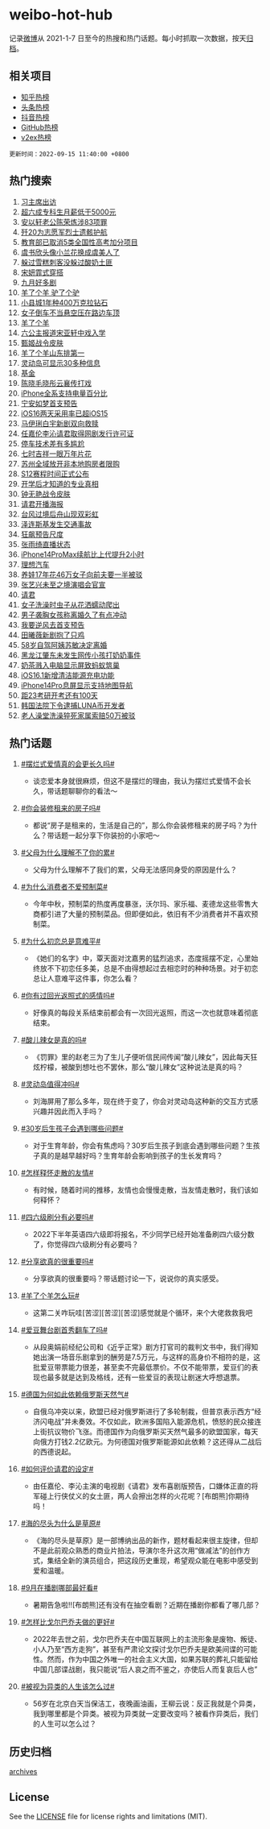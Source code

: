 # weibo-hot-hub

记录[微博](https://www.weibo.com)从 2021-1-7 日至今的热搜和热门话题。每小时抓取一次数据，按天[归档](archives)。

## 相关项目

- [知乎热榜](https://github.com/lonnyzhang423/zhihu-hot-hub)
- [头条热榜](https://github.com/lonnyzhang423/toutiao-hot-hub)
- [抖音热榜](https://github.com/lonnyzhang423/douyin-hot-hub)
- [GitHub热榜](https://github.com/lonnyzhang423/github-hot-hub)
- [v2ex热榜](https://github.com/lonnyzhang423/v2ex-hot-hub)


`更新时间：2022-09-15 11:40:00 +0800`

## 热门搜索

1. [习主席出访](https://m.weibo.cn/search?containerid=100103type%3D1%26t%3D10%26q%3D%23%E4%B9%A0%E4%B8%BB%E5%B8%AD%E5%87%BA%E8%AE%BF%23&stream_entry_id=51&isnewpage=1&extparam=seat%3D1%26cate%3D10103%26pos%3D0%26filter_type%3Drealtimehot%26dgr%3D0%26c_type%3D51%26display_time%3D1663213197%26pre_seqid%3D1663213197711026574675&luicode=10000011&lfid=106003type%253D25%2526t%253D3%2526disable_hot%253D1%2526filter_type%253Drealtimehot)
1. [超六成专科生月薪低于5000元](https://m.weibo.cn/search?containerid=100103type%3D1%26t%3D10%26q%3D%23%E8%B6%85%E5%85%AD%E6%88%90%E4%B8%93%E7%A7%91%E7%94%9F%E6%9C%88%E8%96%AA%E4%BD%8E%E4%BA%8E5000%E5%85%83%23&stream_entry_id=31&isnewpage=1&extparam=seat%3D1%26flag%3D1%26band_rank%3D1%26pos%3D0%26c_type%3D31%26cate%3D0%26dgr%3D0%26realpos%3D1%26filter_type%3Drealtimehot%26q%3D%2523%25E8%25B6%2585%25E5%2585%25AD%25E6%2588%2590%25E4%25B8%2593%25E7%25A7%2591%25E7%2594%259F%25E6%259C%2588%25E8%2596%25AA%25E4%25BD%258E%25E4%25BA%258E5000%25E5%2585%2583%2523%26lcate%3D5001%26display_time%3D1663213197%26pre_seqid%3D1663213197711026574675&luicode=10000011&lfid=106003type%253D25%2526t%253D3%2526disable_hot%253D1%2526filter_type%253Drealtimehot)
1. [安以轩老公陈荣炼涉83项罪](https://m.weibo.cn/search?containerid=100103type%3D1%26t%3D10%26q%3D%23%E5%AE%89%E4%BB%A5%E8%BD%A9%E8%80%81%E5%85%AC%E9%99%88%E8%8D%A3%E7%82%BC%E6%B6%8983%E9%A1%B9%E7%BD%AA%23&stream_entry_id=31&isnewpage=1&extparam=seat%3D1%26flag%3D2%26band_rank%3D2%26pos%3D1%26c_type%3D31%26cate%3D0%26dgr%3D0%26realpos%3D2%26filter_type%3Drealtimehot%26q%3D%2523%25E5%25AE%2589%25E4%25BB%25A5%25E8%25BD%25A9%25E8%2580%2581%25E5%2585%25AC%25E9%2599%2588%25E8%258D%25A3%25E7%2582%25BC%25E6%25B6%258983%25E9%25A1%25B9%25E7%25BD%25AA%2523%26lcate%3D5001%26display_time%3D1663213197%26pre_seqid%3D1663213197711026574675&luicode=10000011&lfid=106003type%253D25%2526t%253D3%2526disable_hot%253D1%2526filter_type%253Drealtimehot)
1. [歼20为志愿军烈士遗骸护航](https://m.weibo.cn/search?containerid=100103type%3D1%26t%3D10%26q%3D%23%E6%AD%BC20%E4%B8%BA%E5%BF%97%E6%84%BF%E5%86%9B%E7%83%88%E5%A3%AB%E9%81%97%E9%AA%B8%E6%8A%A4%E8%88%AA%23&stream_entry_id=31&isnewpage=1&extparam=seat%3D1%26flag%3D0%26band_rank%3D3%26pos%3D2%26c_type%3D31%26cate%3D0%26dgr%3D0%26realpos%3D3%26filter_type%3Drealtimehot%26q%3D%2523%25E6%25AD%25BC20%25E4%25B8%25BA%25E5%25BF%2597%25E6%2584%25BF%25E5%2586%259B%25E7%2583%2588%25E5%25A3%25AB%25E9%2581%2597%25E9%25AA%25B8%25E6%258A%25A4%25E8%2588%25AA%2523%26lcate%3D5001%26display_time%3D1663213197%26pre_seqid%3D1663213197711026574675&luicode=10000011&lfid=106003type%253D25%2526t%253D3%2526disable_hot%253D1%2526filter_type%253Drealtimehot)
1. [教育部已取消5类全国性高考加分项目](https://m.weibo.cn/search?containerid=100103type%3D1%26t%3D10%26q%3D%23%E6%95%99%E8%82%B2%E9%83%A8%E5%B7%B2%E5%8F%96%E6%B6%885%E7%B1%BB%E5%85%A8%E5%9B%BD%E6%80%A7%E9%AB%98%E8%80%83%E5%8A%A0%E5%88%86%E9%A1%B9%E7%9B%AE%23&stream_entry_id=31&isnewpage=1&extparam=seat%3D1%26flag%3D1%26band_rank%3D4%26pos%3D3%26c_type%3D31%26cate%3D0%26dgr%3D0%26realpos%3D4%26filter_type%3Drealtimehot%26q%3D%2523%25E6%2595%2599%25E8%2582%25B2%25E9%2583%25A8%25E5%25B7%25B2%25E5%258F%2596%25E6%25B6%25885%25E7%25B1%25BB%25E5%2585%25A8%25E5%259B%25BD%25E6%2580%25A7%25E9%25AB%2598%25E8%2580%2583%25E5%258A%25A0%25E5%2588%2586%25E9%25A1%25B9%25E7%259B%25AE%2523%26lcate%3D5001%26display_time%3D1663213197%26pre_seqid%3D1663213197711026574675&luicode=10000011&lfid=106003type%253D25%2526t%253D3%2526disable_hot%253D1%2526filter_type%253Drealtimehot)
1. [虞书欣头像小兰花换成虞美人了](https://m.weibo.cn/search?containerid=100103type%3D1%26t%3D10%26q%3D%23%E8%99%9E%E4%B9%A6%E6%AC%A3%E5%A4%B4%E5%83%8F%E5%B0%8F%E5%85%B0%E8%8A%B1%E6%8D%A2%E6%88%90%E8%99%9E%E7%BE%8E%E4%BA%BA%E4%BA%86%23&stream_entry_id=31&isnewpage=1&extparam=seat%3D1%26flag%3D1%26band_rank%3D5%26pos%3D4%26c_type%3D31%26cate%3D0%26dgr%3D0%26realpos%3D5%26filter_type%3Drealtimehot%26q%3D%2523%25E8%2599%259E%25E4%25B9%25A6%25E6%25AC%25A3%25E5%25A4%25B4%25E5%2583%258F%25E5%25B0%258F%25E5%2585%25B0%25E8%258A%25B1%25E6%258D%25A2%25E6%2588%2590%25E8%2599%259E%25E7%25BE%258E%25E4%25BA%25BA%25E4%25BA%2586%2523%26lcate%3D5001%26display_time%3D1663213197%26pre_seqid%3D1663213197711026574675&luicode=10000011&lfid=106003type%253D25%2526t%253D3%2526disable_hot%253D1%2526filter_type%253Drealtimehot)
1. [躲过雪糕刺客没躲过酸奶土匪](https://m.weibo.cn/search?containerid=100103type%3D1%26t%3D10%26q%3D%23%E8%BA%B2%E8%BF%87%E9%9B%AA%E7%B3%95%E5%88%BA%E5%AE%A2%E6%B2%A1%E8%BA%B2%E8%BF%87%E9%85%B8%E5%A5%B6%E5%9C%9F%E5%8C%AA%23&stream_entry_id=31&isnewpage=1&extparam=seat%3D1%26flag%3D0%26band_rank%3D6%26pos%3D5%26c_type%3D31%26cate%3D0%26dgr%3D0%26realpos%3D6%26filter_type%3Drealtimehot%26q%3D%2523%25E8%25BA%25B2%25E8%25BF%2587%25E9%259B%25AA%25E7%25B3%2595%25E5%2588%25BA%25E5%25AE%25A2%25E6%25B2%25A1%25E8%25BA%25B2%25E8%25BF%2587%25E9%2585%25B8%25E5%25A5%25B6%25E5%259C%259F%25E5%258C%25AA%2523%26lcate%3D5001%26display_time%3D1663213197%26pre_seqid%3D1663213197711026574675&luicode=10000011&lfid=106003type%253D25%2526t%253D3%2526disable_hot%253D1%2526filter_type%253Drealtimehot)
1. [宋妍霏式穿搭](https://m.weibo.cn/search?containerid=100103type%3D1%26t%3D10%26q%3D%23%E5%AE%8B%E5%A6%8D%E9%9C%8F%E5%BC%8F%E7%A9%BF%E6%90%AD%23&stream_entry_id=31&isnewpage=1&extparam=seat%3D1%26band_rank%3D7%26topic_ad%3D1%26pos%3D6%26c_type%3D31%26cate%3D0%26dgr%3D0%26adid%3D165303%26filter_type%3Drealtimehot%26q%3D%2523%25E5%25AE%258B%25E5%25A6%258D%25E9%259C%258F%25E5%25BC%258F%25E7%25A9%25BF%25E6%2590%25AD%2523%26lcate%3D5001%26display_time%3D1663213197%26pre_seqid%3D1663213197711026574675&luicode=10000011&lfid=106003type%253D25%2526t%253D3%2526disable_hot%253D1%2526filter_type%253Drealtimehot)
1. [九月好多剧](https://m.weibo.cn/search?containerid=100103type%3D1%26t%3D10%26q%3D%23%E4%B9%9D%E6%9C%88%E5%A5%BD%E5%A4%9A%E5%89%A7%23&stream_entry_id=31&isnewpage=1&extparam=seat%3D1%26flag%3D1%26band_rank%3D7%26pos%3D7%26c_type%3D31%26cate%3D0%26dgr%3D0%26realpos%3D7%26filter_type%3Drealtimehot%26q%3D%2523%25E4%25B9%259D%25E6%259C%2588%25E5%25A5%25BD%25E5%25A4%259A%25E5%2589%25A7%2523%26lcate%3D5001%26display_time%3D1663213197%26pre_seqid%3D1663213197711026574675&luicode=10000011&lfid=106003type%253D25%2526t%253D3%2526disable_hot%253D1%2526filter_type%253Drealtimehot)
1. [羊了个羊 驴了个驴](https://m.weibo.cn/search?containerid=100103type%3D1%26t%3D10%26q%3D%E7%BE%8A%E4%BA%86%E4%B8%AA%E7%BE%8A+%E9%A9%B4%E4%BA%86%E4%B8%AA%E9%A9%B4&stream_entry_id=31&isnewpage=1&extparam=seat%3D1%26flag%3D0%26band_rank%3D8%26pos%3D8%26c_type%3D31%26cate%3D0%26dgr%3D0%26realpos%3D8%26filter_type%3Drealtimehot%26q%3D%25E7%25BE%258A%25E4%25BA%2586%25E4%25B8%25AA%25E7%25BE%258A%2520%25E9%25A9%25B4%25E4%25BA%2586%25E4%25B8%25AA%25E9%25A9%25B4%26lcate%3D5001%26display_time%3D1663213197%26pre_seqid%3D1663213197711026574675&luicode=10000011&lfid=106003type%253D25%2526t%253D3%2526disable_hot%253D1%2526filter_type%253Drealtimehot)
1. [小县城1年种400万克拉钻石](https://m.weibo.cn/search?containerid=100103type%3D1%26t%3D10%26q%3D%23%E5%B0%8F%E5%8E%BF%E5%9F%8E1%E5%B9%B4%E7%A7%8D400%E4%B8%87%E5%85%8B%E6%8B%89%E9%92%BB%E7%9F%B3%23&stream_entry_id=31&isnewpage=1&extparam=seat%3D1%26flag%3D0%26band_rank%3D9%26pos%3D9%26c_type%3D31%26cate%3D0%26dgr%3D0%26realpos%3D9%26filter_type%3Drealtimehot%26q%3D%2523%25E5%25B0%258F%25E5%258E%25BF%25E5%259F%258E1%25E5%25B9%25B4%25E7%25A7%258D400%25E4%25B8%2587%25E5%2585%258B%25E6%258B%2589%25E9%2592%25BB%25E7%259F%25B3%2523%26lcate%3D5001%26display_time%3D1663213197%26pre_seqid%3D1663213197711026574675&luicode=10000011&lfid=106003type%253D25%2526t%253D3%2526disable_hot%253D1%2526filter_type%253Drealtimehot)
1. [女子倒车不当悬空压在路边车顶](https://m.weibo.cn/search?containerid=100103type%3D1%26t%3D10%26q%3D%23%E5%A5%B3%E5%AD%90%E5%80%92%E8%BD%A6%E4%B8%8D%E5%BD%93%E6%82%AC%E7%A9%BA%E5%8E%8B%E5%9C%A8%E8%B7%AF%E8%BE%B9%E8%BD%A6%E9%A1%B6%23&stream_entry_id=31&isnewpage=1&extparam=seat%3D1%26flag%3D0%26band_rank%3D10%26pos%3D10%26c_type%3D31%26cate%3D0%26dgr%3D0%26realpos%3D10%26filter_type%3Drealtimehot%26q%3D%2523%25E5%25A5%25B3%25E5%25AD%2590%25E5%2580%2592%25E8%25BD%25A6%25E4%25B8%258D%25E5%25BD%2593%25E6%2582%25AC%25E7%25A9%25BA%25E5%258E%258B%25E5%259C%25A8%25E8%25B7%25AF%25E8%25BE%25B9%25E8%25BD%25A6%25E9%25A1%25B6%2523%26lcate%3D5001%26display_time%3D1663213197%26pre_seqid%3D1663213197711026574675&luicode=10000011&lfid=106003type%253D25%2526t%253D3%2526disable_hot%253D1%2526filter_type%253Drealtimehot)
1. [羊了个羊](https://m.weibo.cn/search?containerid=100103type%3D1%26t%3D10%26q%3D%23%E7%BE%8A%E4%BA%86%E4%B8%AA%E7%BE%8A%23&stream_entry_id=31&isnewpage=1&extparam=seat%3D1%26flag%3D2%26band_rank%3D11%26pos%3D11%26c_type%3D31%26cate%3D0%26dgr%3D0%26realpos%3D11%26filter_type%3Drealtimehot%26q%3D%2523%25E7%25BE%258A%25E4%25BA%2586%25E4%25B8%25AA%25E7%25BE%258A%2523%26lcate%3D5001%26display_time%3D1663213197%26pre_seqid%3D1663213197711026574675&luicode=10000011&lfid=106003type%253D25%2526t%253D3%2526disable_hot%253D1%2526filter_type%253Drealtimehot)
1. [六公主报道宋亚轩中戏入学](https://m.weibo.cn/search?containerid=100103type%3D1%26t%3D10%26q%3D%23%E5%85%AD%E5%85%AC%E4%B8%BB%E6%8A%A5%E9%81%93%E5%AE%8B%E4%BA%9A%E8%BD%A9%E4%B8%AD%E6%88%8F%E5%85%A5%E5%AD%A6%23&stream_entry_id=31&isnewpage=1&extparam=seat%3D1%26flag%3D0%26band_rank%3D12%26pos%3D12%26c_type%3D31%26cate%3D0%26dgr%3D0%26realpos%3D12%26filter_type%3Drealtimehot%26q%3D%2523%25E5%2585%25AD%25E5%2585%25AC%25E4%25B8%25BB%25E6%258A%25A5%25E9%2581%2593%25E5%25AE%258B%25E4%25BA%259A%25E8%25BD%25A9%25E4%25B8%25AD%25E6%2588%258F%25E5%2585%25A5%25E5%25AD%25A6%2523%26lcate%3D5001%26display_time%3D1663213197%26pre_seqid%3D1663213197711026574675&luicode=10000011&lfid=106003type%253D25%2526t%253D3%2526disable_hot%253D1%2526filter_type%253Drealtimehot)
1. [甄姬战令皮肤](https://m.weibo.cn/search?containerid=100103type%3D1%26t%3D10%26q%3D%23%E7%94%84%E5%A7%AC%E6%88%98%E4%BB%A4%E7%9A%AE%E8%82%A4%23&stream_entry_id=31&isnewpage=1&extparam=seat%3D1%26flag%3D1%26band_rank%3D13%26pos%3D13%26c_type%3D31%26cate%3D0%26dgr%3D0%26realpos%3D13%26filter_type%3Drealtimehot%26q%3D%2523%25E7%2594%2584%25E5%25A7%25AC%25E6%2588%2598%25E4%25BB%25A4%25E7%259A%25AE%25E8%2582%25A4%2523%26lcate%3D5001%26display_time%3D1663213197%26pre_seqid%3D1663213197711026574675&luicode=10000011&lfid=106003type%253D25%2526t%253D3%2526disable_hot%253D1%2526filter_type%253Drealtimehot)
1. [羊了个羊山东排第一](https://m.weibo.cn/search?containerid=100103type%3D1%26t%3D10%26q%3D%23%E7%BE%8A%E4%BA%86%E4%B8%AA%E7%BE%8A%E5%B1%B1%E4%B8%9C%E6%8E%92%E7%AC%AC%E4%B8%80%23&stream_entry_id=31&isnewpage=1&extparam=seat%3D1%26flag%3D0%26band_rank%3D14%26pos%3D14%26c_type%3D31%26cate%3D0%26dgr%3D0%26realpos%3D14%26filter_type%3Drealtimehot%26q%3D%2523%25E7%25BE%258A%25E4%25BA%2586%25E4%25B8%25AA%25E7%25BE%258A%25E5%25B1%25B1%25E4%25B8%259C%25E6%258E%2592%25E7%25AC%25AC%25E4%25B8%2580%2523%26lcate%3D5001%26display_time%3D1663213197%26pre_seqid%3D1663213197711026574675&luicode=10000011&lfid=106003type%253D25%2526t%253D3%2526disable_hot%253D1%2526filter_type%253Drealtimehot)
1. [灵动岛可显示30多种信息](https://m.weibo.cn/search?containerid=100103type%3D1%26t%3D10%26q%3D%23%E7%81%B5%E5%8A%A8%E5%B2%9B%E5%8F%AF%E6%98%BE%E7%A4%BA30%E5%A4%9A%E7%A7%8D%E4%BF%A1%E6%81%AF%23&stream_entry_id=31&isnewpage=1&extparam=seat%3D1%26flag%3D1%26band_rank%3D15%26pos%3D15%26c_type%3D31%26cate%3D0%26dgr%3D0%26realpos%3D15%26filter_type%3Drealtimehot%26q%3D%2523%25E7%2581%25B5%25E5%258A%25A8%25E5%25B2%259B%25E5%258F%25AF%25E6%2598%25BE%25E7%25A4%25BA30%25E5%25A4%259A%25E7%25A7%258D%25E4%25BF%25A1%25E6%2581%25AF%2523%26lcate%3D5001%26display_time%3D1663213197%26pre_seqid%3D1663213197711026574675&luicode=10000011&lfid=106003type%253D25%2526t%253D3%2526disable_hot%253D1%2526filter_type%253Drealtimehot)
1. [基金](https://m.weibo.cn/search?containerid=100103type%3D1%26t%3D10%26q%3D%E5%9F%BA%E9%87%91&stream_entry_id=31&isnewpage=1&extparam=seat%3D1%26flag%3D1%26band_rank%3D16%26pos%3D16%26c_type%3D31%26cate%3D0%26dgr%3D0%26realpos%3D16%26filter_type%3Drealtimehot%26q%3D%25E5%259F%25BA%25E9%2587%2591%26lcate%3D5001%26display_time%3D1663213197%26pre_seqid%3D1663213197711026574675&luicode=10000011&lfid=106003type%253D25%2526t%253D3%2526disable_hot%253D1%2526filter_type%253Drealtimehot)
1. [陈晓毛晓彤云襄传打戏](https://m.weibo.cn/search?containerid=100103type%3D1%26t%3D10%26q%3D%23%E9%99%88%E6%99%93%E6%AF%9B%E6%99%93%E5%BD%A4%E4%BA%91%E8%A5%84%E4%BC%A0%E6%89%93%E6%88%8F%23&stream_entry_id=31&isnewpage=1&extparam=seat%3D1%26flag%3D1%26band_rank%3D17%26pos%3D17%26c_type%3D31%26cate%3D0%26dgr%3D0%26realpos%3D17%26filter_type%3Drealtimehot%26q%3D%2523%25E9%2599%2588%25E6%2599%2593%25E6%25AF%259B%25E6%2599%2593%25E5%25BD%25A4%25E4%25BA%2591%25E8%25A5%2584%25E4%25BC%25A0%25E6%2589%2593%25E6%2588%258F%2523%26lcate%3D5001%26display_time%3D1663213197%26pre_seqid%3D1663213197711026574675&luicode=10000011&lfid=106003type%253D25%2526t%253D3%2526disable_hot%253D1%2526filter_type%253Drealtimehot)
1. [iPhone全系支持电量百分比](https://m.weibo.cn/search?containerid=100103type%3D1%26t%3D10%26q%3D%23iPhone%E5%85%A8%E7%B3%BB%E6%94%AF%E6%8C%81%E7%94%B5%E9%87%8F%E7%99%BE%E5%88%86%E6%AF%94%23&stream_entry_id=31&isnewpage=1&extparam=seat%3D1%26flag%3D0%26band_rank%3D18%26pos%3D18%26c_type%3D31%26cate%3D0%26dgr%3D0%26realpos%3D18%26filter_type%3Drealtimehot%26q%3D%2523iPhone%25E5%2585%25A8%25E7%25B3%25BB%25E6%2594%25AF%25E6%258C%2581%25E7%2594%25B5%25E9%2587%258F%25E7%2599%25BE%25E5%2588%2586%25E6%25AF%2594%2523%26lcate%3D5001%26display_time%3D1663213197%26pre_seqid%3D1663213197711026574675&luicode=10000011&lfid=106003type%253D25%2526t%253D3%2526disable_hot%253D1%2526filter_type%253Drealtimehot)
1. [宁安如梦首支预告](https://m.weibo.cn/search?containerid=100103type%3D1%26t%3D10%26q%3D%23%E5%AE%81%E5%AE%89%E5%A6%82%E6%A2%A6%E9%A6%96%E6%94%AF%E9%A2%84%E5%91%8A%23&stream_entry_id=31&isnewpage=1&extparam=seat%3D1%26flag%3D1%26band_rank%3D19%26pos%3D19%26c_type%3D31%26cate%3D0%26dgr%3D0%26realpos%3D19%26filter_type%3Drealtimehot%26q%3D%2523%25E5%25AE%2581%25E5%25AE%2589%25E5%25A6%2582%25E6%25A2%25A6%25E9%25A6%2596%25E6%2594%25AF%25E9%25A2%2584%25E5%2591%258A%2523%26lcate%3D5001%26display_time%3D1663213197%26pre_seqid%3D1663213197711026574675&luicode=10000011&lfid=106003type%253D25%2526t%253D3%2526disable_hot%253D1%2526filter_type%253Drealtimehot)
1. [iOS16两天采用率已超iOS15](https://m.weibo.cn/search?containerid=100103type%3D1%26t%3D10%26q%3D%23iOS16%E4%B8%A4%E5%A4%A9%E9%87%87%E7%94%A8%E7%8E%87%E5%B7%B2%E8%B6%85iOS15%23&stream_entry_id=31&isnewpage=1&extparam=seat%3D1%26flag%3D1%26band_rank%3D20%26pos%3D20%26c_type%3D31%26cate%3D0%26dgr%3D0%26realpos%3D20%26filter_type%3Drealtimehot%26q%3D%2523iOS16%25E4%25B8%25A4%25E5%25A4%25A9%25E9%2587%2587%25E7%2594%25A8%25E7%258E%2587%25E5%25B7%25B2%25E8%25B6%2585iOS15%2523%26lcate%3D5001%26display_time%3D1663213197%26pre_seqid%3D1663213197711026574675&luicode=10000011&lfid=106003type%253D25%2526t%253D3%2526disable_hot%253D1%2526filter_type%253Drealtimehot)
1. [马伊琍白宇新剧双向救赎](https://m.weibo.cn/search?containerid=100103type%3D1%26t%3D10%26q%3D%23%E9%A9%AC%E4%BC%8A%E7%90%8D%E7%99%BD%E5%AE%87%E6%96%B0%E5%89%A7%E5%8F%8C%E5%90%91%E6%95%91%E8%B5%8E%23&stream_entry_id=31&isnewpage=1&extparam=seat%3D1%26flag%3D0%26band_rank%3D21%26pos%3D21%26c_type%3D31%26cate%3D0%26dgr%3D0%26realpos%3D21%26filter_type%3Drealtimehot%26q%3D%2523%25E9%25A9%25AC%25E4%25BC%258A%25E7%2590%258D%25E7%2599%25BD%25E5%25AE%2587%25E6%2596%25B0%25E5%2589%25A7%25E5%258F%258C%25E5%2590%2591%25E6%2595%2591%25E8%25B5%258E%2523%26lcate%3D5001%26display_time%3D1663213197%26pre_seqid%3D1663213197711026574675&luicode=10000011&lfid=106003type%253D25%2526t%253D3%2526disable_hot%253D1%2526filter_type%253Drealtimehot)
1. [任嘉伦李沁请君取得网剧发行许可证](https://m.weibo.cn/search?containerid=100103type%3D1%26t%3D10%26q%3D%23%E4%BB%BB%E5%98%89%E4%BC%A6%E6%9D%8E%E6%B2%81%E8%AF%B7%E5%90%9B%E5%8F%96%E5%BE%97%E7%BD%91%E5%89%A7%E5%8F%91%E8%A1%8C%E8%AE%B8%E5%8F%AF%E8%AF%81%23&stream_entry_id=31&isnewpage=1&extparam=seat%3D1%26flag%3D1%26band_rank%3D22%26pos%3D22%26c_type%3D31%26cate%3D0%26dgr%3D0%26realpos%3D22%26filter_type%3Drealtimehot%26q%3D%2523%25E4%25BB%25BB%25E5%2598%2589%25E4%25BC%25A6%25E6%259D%258E%25E6%25B2%2581%25E8%25AF%25B7%25E5%2590%259B%25E5%258F%2596%25E5%25BE%2597%25E7%25BD%2591%25E5%2589%25A7%25E5%258F%2591%25E8%25A1%258C%25E8%25AE%25B8%25E5%258F%25AF%25E8%25AF%2581%2523%26lcate%3D5001%26display_time%3D1663213197%26pre_seqid%3D1663213197711026574675&luicode=10000011&lfid=106003type%253D25%2526t%253D3%2526disable_hot%253D1%2526filter_type%253Drealtimehot)
1. [停车技术差有多尴尬](https://m.weibo.cn/search?containerid=100103type%3D1%26t%3D10%26q%3D%23%E5%81%9C%E8%BD%A6%E6%8A%80%E6%9C%AF%E5%B7%AE%E6%9C%89%E5%A4%9A%E5%B0%B4%E5%B0%AC%23&stream_entry_id=31&isnewpage=1&extparam=seat%3D1%26flag%3D1%26band_rank%3D23%26pos%3D23%26c_type%3D31%26cate%3D0%26dgr%3D0%26realpos%3D23%26filter_type%3Drealtimehot%26q%3D%2523%25E5%2581%259C%25E8%25BD%25A6%25E6%258A%2580%25E6%259C%25AF%25E5%25B7%25AE%25E6%259C%2589%25E5%25A4%259A%25E5%25B0%25B4%25E5%25B0%25AC%2523%26lcate%3D5001%26display_time%3D1663213197%26pre_seqid%3D1663213197711026574675&luicode=10000011&lfid=106003type%253D25%2526t%253D3%2526disable_hot%253D1%2526filter_type%253Drealtimehot)
1. [七时吉祥一眼万年片花](https://m.weibo.cn/search?containerid=100103type%3D1%26t%3D10%26q%3D%23%E4%B8%83%E6%97%B6%E5%90%89%E7%A5%A5%E4%B8%80%E7%9C%BC%E4%B8%87%E5%B9%B4%E7%89%87%E8%8A%B1%23&stream_entry_id=31&isnewpage=1&extparam=seat%3D1%26flag%3D1%26band_rank%3D24%26pos%3D24%26c_type%3D31%26cate%3D0%26dgr%3D0%26realpos%3D24%26filter_type%3Drealtimehot%26q%3D%2523%25E4%25B8%2583%25E6%2597%25B6%25E5%2590%2589%25E7%25A5%25A5%25E4%25B8%2580%25E7%259C%25BC%25E4%25B8%2587%25E5%25B9%25B4%25E7%2589%2587%25E8%258A%25B1%2523%26lcate%3D5001%26display_time%3D1663213197%26pre_seqid%3D1663213197711026574675&luicode=10000011&lfid=106003type%253D25%2526t%253D3%2526disable_hot%253D1%2526filter_type%253Drealtimehot)
1. [苏州全域放开非本地购房者限购](https://m.weibo.cn/search?containerid=100103type%3D1%26t%3D10%26q%3D%23%E8%8B%8F%E5%B7%9E%E5%85%A8%E5%9F%9F%E6%94%BE%E5%BC%80%E9%9D%9E%E6%9C%AC%E5%9C%B0%E8%B4%AD%E6%88%BF%E8%80%85%E9%99%90%E8%B4%AD%23&stream_entry_id=31&isnewpage=1&extparam=seat%3D1%26flag%3D0%26band_rank%3D25%26pos%3D25%26c_type%3D31%26cate%3D0%26dgr%3D0%26realpos%3D25%26filter_type%3Drealtimehot%26q%3D%2523%25E8%258B%258F%25E5%25B7%259E%25E5%2585%25A8%25E5%259F%259F%25E6%2594%25BE%25E5%25BC%2580%25E9%259D%259E%25E6%259C%25AC%25E5%259C%25B0%25E8%25B4%25AD%25E6%2588%25BF%25E8%2580%2585%25E9%2599%2590%25E8%25B4%25AD%2523%26lcate%3D5001%26display_time%3D1663213197%26pre_seqid%3D1663213197711026574675&luicode=10000011&lfid=106003type%253D25%2526t%253D3%2526disable_hot%253D1%2526filter_type%253Drealtimehot)
1. [S12赛程时间正式公布](https://m.weibo.cn/search?containerid=100103type%3D1%26t%3D10%26q%3D%23S12%E8%B5%9B%E7%A8%8B%E6%97%B6%E9%97%B4%E6%AD%A3%E5%BC%8F%E5%85%AC%E5%B8%83%23&stream_entry_id=31&isnewpage=1&extparam=seat%3D1%26flag%3D0%26band_rank%3D26%26pos%3D26%26c_type%3D31%26cate%3D0%26dgr%3D0%26realpos%3D26%26filter_type%3Drealtimehot%26q%3D%2523S12%25E8%25B5%259B%25E7%25A8%258B%25E6%2597%25B6%25E9%2597%25B4%25E6%25AD%25A3%25E5%25BC%258F%25E5%2585%25AC%25E5%25B8%2583%2523%26lcate%3D5001%26display_time%3D1663213197%26pre_seqid%3D1663213197711026574675&luicode=10000011&lfid=106003type%253D25%2526t%253D3%2526disable_hot%253D1%2526filter_type%253Drealtimehot)
1. [开学后才知道的专业真相](https://m.weibo.cn/search?containerid=100103type%3D1%26t%3D10%26q%3D%E5%BC%80%E5%AD%A6%E5%90%8E%E6%89%8D%E7%9F%A5%E9%81%93%E7%9A%84%E4%B8%93%E4%B8%9A%E7%9C%9F%E7%9B%B8&stream_entry_id=31&isnewpage=1&extparam=seat%3D1%26flag%3D1%26band_rank%3D27%26pos%3D27%26c_type%3D31%26cate%3D0%26dgr%3D0%26realpos%3D27%26filter_type%3Drealtimehot%26q%3D%25E5%25BC%2580%25E5%25AD%25A6%25E5%2590%258E%25E6%2589%258D%25E7%259F%25A5%25E9%2581%2593%25E7%259A%2584%25E4%25B8%2593%25E4%25B8%259A%25E7%259C%259F%25E7%259B%25B8%26lcate%3D5001%26display_time%3D1663213197%26pre_seqid%3D1663213197711026574675&luicode=10000011&lfid=106003type%253D25%2526t%253D3%2526disable_hot%253D1%2526filter_type%253Drealtimehot)
1. [钟无艳战令皮肤](https://m.weibo.cn/search?containerid=100103type%3D1%26t%3D10%26q%3D%23%E9%92%9F%E6%97%A0%E8%89%B3%E6%88%98%E4%BB%A4%E7%9A%AE%E8%82%A4%23&stream_entry_id=31&isnewpage=1&extparam=seat%3D1%26flag%3D1%26band_rank%3D28%26pos%3D28%26c_type%3D31%26cate%3D0%26dgr%3D0%26realpos%3D28%26filter_type%3Drealtimehot%26q%3D%2523%25E9%2592%259F%25E6%2597%25A0%25E8%2589%25B3%25E6%2588%2598%25E4%25BB%25A4%25E7%259A%25AE%25E8%2582%25A4%2523%26lcate%3D5001%26display_time%3D1663213197%26pre_seqid%3D1663213197711026574675&luicode=10000011&lfid=106003type%253D25%2526t%253D3%2526disable_hot%253D1%2526filter_type%253Drealtimehot)
1. [请君开播海报](https://m.weibo.cn/search?containerid=100103type%3D1%26t%3D10%26q%3D%23%E8%AF%B7%E5%90%9B%E5%BC%80%E6%92%AD%E6%B5%B7%E6%8A%A5%23&stream_entry_id=31&isnewpage=1&extparam=seat%3D1%26flag%3D1%26band_rank%3D29%26pos%3D29%26c_type%3D31%26cate%3D0%26dgr%3D0%26realpos%3D29%26filter_type%3Drealtimehot%26q%3D%2523%25E8%25AF%25B7%25E5%2590%259B%25E5%25BC%2580%25E6%2592%25AD%25E6%25B5%25B7%25E6%258A%25A5%2523%26lcate%3D5001%26display_time%3D1663213197%26pre_seqid%3D1663213197711026574675&luicode=10000011&lfid=106003type%253D25%2526t%253D3%2526disable_hot%253D1%2526filter_type%253Drealtimehot)
1. [台风过境后舟山现双彩虹](https://m.weibo.cn/search?containerid=100103type%3D1%26t%3D10%26q%3D%23%E5%8F%B0%E9%A3%8E%E8%BF%87%E5%A2%83%E5%90%8E%E8%88%9F%E5%B1%B1%E7%8E%B0%E5%8F%8C%E5%BD%A9%E8%99%B9%23&stream_entry_id=31&isnewpage=1&extparam=seat%3D1%26flag%3D1%26band_rank%3D30%26pos%3D30%26c_type%3D31%26cate%3D0%26dgr%3D0%26realpos%3D30%26filter_type%3Drealtimehot%26q%3D%2523%25E5%258F%25B0%25E9%25A3%258E%25E8%25BF%2587%25E5%25A2%2583%25E5%2590%258E%25E8%2588%259F%25E5%25B1%25B1%25E7%258E%25B0%25E5%258F%258C%25E5%25BD%25A9%25E8%2599%25B9%2523%26lcate%3D5001%26display_time%3D1663213197%26pre_seqid%3D1663213197711026574675&luicode=10000011&lfid=106003type%253D25%2526t%253D3%2526disable_hot%253D1%2526filter_type%253Drealtimehot)
1. [泽连斯基发生交通事故](https://m.weibo.cn/search?containerid=100103type%3D1%26t%3D10%26q%3D%23%E6%B3%BD%E8%BF%9E%E6%96%AF%E5%9F%BA%E5%8F%91%E7%94%9F%E4%BA%A4%E9%80%9A%E4%BA%8B%E6%95%85%23&stream_entry_id=31&isnewpage=1&extparam=seat%3D1%26flag%3D0%26band_rank%3D31%26pos%3D31%26c_type%3D31%26cate%3D0%26dgr%3D0%26realpos%3D31%26filter_type%3Drealtimehot%26q%3D%2523%25E6%25B3%25BD%25E8%25BF%259E%25E6%2596%25AF%25E5%259F%25BA%25E5%258F%2591%25E7%2594%259F%25E4%25BA%25A4%25E9%2580%259A%25E4%25BA%258B%25E6%2595%2585%2523%26lcate%3D5001%26display_time%3D1663213197%26pre_seqid%3D1663213197711026574675&luicode=10000011&lfid=106003type%253D25%2526t%253D3%2526disable_hot%253D1%2526filter_type%253Drealtimehot)
1. [狂飙预告尺度](https://m.weibo.cn/search?containerid=100103type%3D1%26t%3D10%26q%3D%23%E7%8B%82%E9%A3%99%E9%A2%84%E5%91%8A%E5%B0%BA%E5%BA%A6%23&stream_entry_id=31&isnewpage=1&extparam=seat%3D1%26flag%3D1%26band_rank%3D32%26pos%3D32%26c_type%3D31%26cate%3D0%26dgr%3D0%26realpos%3D32%26filter_type%3Drealtimehot%26q%3D%2523%25E7%258B%2582%25E9%25A3%2599%25E9%25A2%2584%25E5%2591%258A%25E5%25B0%25BA%25E5%25BA%25A6%2523%26lcate%3D5001%26display_time%3D1663213197%26pre_seqid%3D1663213197711026574675&luicode=10000011&lfid=106003type%253D25%2526t%253D3%2526disable_hot%253D1%2526filter_type%253Drealtimehot)
1. [张雨绮直播状态](https://m.weibo.cn/search?containerid=100103type%3D1%26t%3D10%26q%3D%23%E5%BC%A0%E9%9B%A8%E7%BB%AE%E7%9B%B4%E6%92%AD%E7%8A%B6%E6%80%81%23&stream_entry_id=31&isnewpage=1&extparam=seat%3D1%26flag%3D0%26band_rank%3D33%26pos%3D33%26c_type%3D31%26cate%3D0%26dgr%3D0%26realpos%3D33%26filter_type%3Drealtimehot%26q%3D%2523%25E5%25BC%25A0%25E9%259B%25A8%25E7%25BB%25AE%25E7%259B%25B4%25E6%2592%25AD%25E7%258A%25B6%25E6%2580%2581%2523%26lcate%3D5001%26display_time%3D1663213197%26pre_seqid%3D1663213197711026574675&luicode=10000011&lfid=106003type%253D25%2526t%253D3%2526disable_hot%253D1%2526filter_type%253Drealtimehot)
1. [iPhone14ProMax续航比上代提升2小时](https://m.weibo.cn/search?containerid=100103type%3D1%26t%3D10%26q%3D%23iPhone14ProMax%E7%BB%AD%E8%88%AA%E6%AF%94%E4%B8%8A%E4%BB%A3%E6%8F%90%E5%8D%872%E5%B0%8F%E6%97%B6%23&stream_entry_id=31&isnewpage=1&extparam=seat%3D1%26flag%3D0%26band_rank%3D34%26pos%3D34%26c_type%3D31%26cate%3D0%26dgr%3D0%26realpos%3D34%26filter_type%3Drealtimehot%26q%3D%2523iPhone14ProMax%25E7%25BB%25AD%25E8%2588%25AA%25E6%25AF%2594%25E4%25B8%258A%25E4%25BB%25A3%25E6%258F%2590%25E5%258D%25872%25E5%25B0%258F%25E6%2597%25B6%2523%26lcate%3D5001%26display_time%3D1663213197%26pre_seqid%3D1663213197711026574675&luicode=10000011&lfid=106003type%253D25%2526t%253D3%2526disable_hot%253D1%2526filter_type%253Drealtimehot)
1. [理想汽车](https://m.weibo.cn/search?containerid=100103type%3D1%26t%3D10%26q%3D%E7%90%86%E6%83%B3%E6%B1%BD%E8%BD%A6&stream_entry_id=31&isnewpage=1&extparam=seat%3D1%26flag%3D1%26band_rank%3D35%26pos%3D35%26c_type%3D31%26cate%3D0%26dgr%3D0%26realpos%3D35%26filter_type%3Drealtimehot%26q%3D%25E7%2590%2586%25E6%2583%25B3%25E6%25B1%25BD%25E8%25BD%25A6%26lcate%3D5001%26display_time%3D1663213197%26pre_seqid%3D1663213197711026574675&luicode=10000011&lfid=106003type%253D25%2526t%253D3%2526disable_hot%253D1%2526filter_type%253Drealtimehot)
1. [养娃17年花46万女子向前夫要一半被驳](https://m.weibo.cn/search?containerid=100103type%3D1%26t%3D10%26q%3D%23%E5%85%BB%E5%A8%8317%E5%B9%B4%E8%8A%B146%E4%B8%87%E5%A5%B3%E5%AD%90%E5%90%91%E5%89%8D%E5%A4%AB%E8%A6%81%E4%B8%80%E5%8D%8A%E8%A2%AB%E9%A9%B3%23&stream_entry_id=31&isnewpage=1&extparam=seat%3D1%26flag%3D0%26band_rank%3D36%26pos%3D36%26c_type%3D31%26cate%3D0%26dgr%3D0%26realpos%3D36%26filter_type%3Drealtimehot%26q%3D%2523%25E5%2585%25BB%25E5%25A8%258317%25E5%25B9%25B4%25E8%258A%25B146%25E4%25B8%2587%25E5%25A5%25B3%25E5%25AD%2590%25E5%2590%2591%25E5%2589%258D%25E5%25A4%25AB%25E8%25A6%2581%25E4%25B8%2580%25E5%258D%258A%25E8%25A2%25AB%25E9%25A9%25B3%2523%26lcate%3D5001%26display_time%3D1663213197%26pre_seqid%3D1663213197711026574675&luicode=10000011&lfid=106003type%253D25%2526t%253D3%2526disable_hot%253D1%2526filter_type%253Drealtimehot)
1. [张艺兴未至之境演唱会官宣](https://m.weibo.cn/search?containerid=100103type%3D1%26t%3D10%26q%3D%23%E5%BC%A0%E8%89%BA%E5%85%B4%E6%9C%AA%E8%87%B3%E4%B9%8B%E5%A2%83%E6%BC%94%E5%94%B1%E4%BC%9A%E5%AE%98%E5%AE%A3%23&stream_entry_id=31&isnewpage=1&extparam=seat%3D1%26flag%3D1%26band_rank%3D37%26pos%3D37%26c_type%3D31%26cate%3D0%26dgr%3D0%26realpos%3D37%26filter_type%3Drealtimehot%26q%3D%2523%25E5%25BC%25A0%25E8%2589%25BA%25E5%2585%25B4%25E6%259C%25AA%25E8%2587%25B3%25E4%25B9%258B%25E5%25A2%2583%25E6%25BC%2594%25E5%2594%25B1%25E4%25BC%259A%25E5%25AE%2598%25E5%25AE%25A3%2523%26lcate%3D5001%26display_time%3D1663213197%26pre_seqid%3D1663213197711026574675&luicode=10000011&lfid=106003type%253D25%2526t%253D3%2526disable_hot%253D1%2526filter_type%253Drealtimehot)
1. [请君](https://m.weibo.cn/search?containerid=100103type%3D1%26t%3D10%26q%3D%23%E8%AF%B7%E5%90%9B%23&stream_entry_id=31&isnewpage=1&extparam=seat%3D1%26flag%3D0%26band_rank%3D38%26pos%3D38%26c_type%3D31%26cate%3D0%26dgr%3D0%26realpos%3D38%26filter_type%3Drealtimehot%26q%3D%2523%25E8%25AF%25B7%25E5%2590%259B%2523%26lcate%3D5001%26display_time%3D1663213197%26pre_seqid%3D1663213197711026574675&luicode=10000011&lfid=106003type%253D25%2526t%253D3%2526disable_hot%253D1%2526filter_type%253Drealtimehot)
1. [女子洗澡时虫子从花洒蠕动爬出](https://m.weibo.cn/search?containerid=100103type%3D1%26t%3D10%26q%3D%23%E5%A5%B3%E5%AD%90%E6%B4%97%E6%BE%A1%E6%97%B6%E8%99%AB%E5%AD%90%E4%BB%8E%E8%8A%B1%E6%B4%92%E8%A0%95%E5%8A%A8%E7%88%AC%E5%87%BA%23&stream_entry_id=31&isnewpage=1&extparam=seat%3D1%26flag%3D0%26band_rank%3D39%26pos%3D39%26c_type%3D31%26cate%3D0%26dgr%3D0%26realpos%3D39%26filter_type%3Drealtimehot%26q%3D%2523%25E5%25A5%25B3%25E5%25AD%2590%25E6%25B4%2597%25E6%25BE%25A1%25E6%2597%25B6%25E8%2599%25AB%25E5%25AD%2590%25E4%25BB%258E%25E8%258A%25B1%25E6%25B4%2592%25E8%25A0%2595%25E5%258A%25A8%25E7%2588%25AC%25E5%2587%25BA%2523%26lcate%3D5001%26display_time%3D1663213197%26pre_seqid%3D1663213197711026574675&luicode=10000011&lfid=106003type%253D25%2526t%253D3%2526disable_hot%253D1%2526filter_type%253Drealtimehot)
1. [男子袭胸女孩称离婚久了有点冲动](https://m.weibo.cn/search?containerid=100103type%3D1%26t%3D10%26q%3D%23%E7%94%B7%E5%AD%90%E8%A2%AD%E8%83%B8%E5%A5%B3%E5%AD%A9%E7%A7%B0%E7%A6%BB%E5%A9%9A%E4%B9%85%E4%BA%86%E6%9C%89%E7%82%B9%E5%86%B2%E5%8A%A8%23&stream_entry_id=31&isnewpage=1&extparam=seat%3D1%26flag%3D0%26band_rank%3D40%26pos%3D40%26c_type%3D31%26cate%3D0%26dgr%3D0%26realpos%3D40%26filter_type%3Drealtimehot%26q%3D%2523%25E7%2594%25B7%25E5%25AD%2590%25E8%25A2%25AD%25E8%2583%25B8%25E5%25A5%25B3%25E5%25AD%25A9%25E7%25A7%25B0%25E7%25A6%25BB%25E5%25A9%259A%25E4%25B9%2585%25E4%25BA%2586%25E6%259C%2589%25E7%2582%25B9%25E5%2586%25B2%25E5%258A%25A8%2523%26lcate%3D5001%26display_time%3D1663213197%26pre_seqid%3D1663213197711026574675&luicode=10000011&lfid=106003type%253D25%2526t%253D3%2526disable_hot%253D1%2526filter_type%253Drealtimehot)
1. [我要逆风去首支预告](https://m.weibo.cn/search?containerid=100103type%3D1%26t%3D10%26q%3D%23%E6%88%91%E8%A6%81%E9%80%86%E9%A3%8E%E5%8E%BB%E9%A6%96%E6%94%AF%E9%A2%84%E5%91%8A%23&stream_entry_id=31&isnewpage=1&extparam=seat%3D1%26flag%3D1%26band_rank%3D41%26pos%3D41%26c_type%3D31%26cate%3D0%26dgr%3D0%26realpos%3D41%26filter_type%3Drealtimehot%26q%3D%2523%25E6%2588%2591%25E8%25A6%2581%25E9%2580%2586%25E9%25A3%258E%25E5%258E%25BB%25E9%25A6%2596%25E6%2594%25AF%25E9%25A2%2584%25E5%2591%258A%2523%26lcate%3D5001%26display_time%3D1663213197%26pre_seqid%3D1663213197711026574675&luicode=10000011&lfid=106003type%253D25%2526t%253D3%2526disable_hot%253D1%2526filter_type%253Drealtimehot)
1. [田曦薇新剧抱了只鸡](https://m.weibo.cn/search?containerid=100103type%3D1%26t%3D10%26q%3D%23%E7%94%B0%E6%9B%A6%E8%96%87%E6%96%B0%E5%89%A7%E6%8A%B1%E4%BA%86%E5%8F%AA%E9%B8%A1%23&stream_entry_id=31&isnewpage=1&extparam=seat%3D1%26flag%3D1%26band_rank%3D42%26pos%3D42%26c_type%3D31%26cate%3D0%26dgr%3D0%26realpos%3D42%26filter_type%3Drealtimehot%26q%3D%2523%25E7%2594%25B0%25E6%259B%25A6%25E8%2596%2587%25E6%2596%25B0%25E5%2589%25A7%25E6%258A%25B1%25E4%25BA%2586%25E5%258F%25AA%25E9%25B8%25A1%2523%26lcate%3D5001%26display_time%3D1663213197%26pre_seqid%3D1663213197711026574675&luicode=10000011&lfid=106003type%253D25%2526t%253D3%2526disable_hot%253D1%2526filter_type%253Drealtimehot)
1. [58岁自驾阿姨苏敏决定离婚](https://m.weibo.cn/search?containerid=100103type%3D1%26t%3D10%26q%3D%2358%E5%B2%81%E8%87%AA%E9%A9%BE%E9%98%BF%E5%A7%A8%E8%8B%8F%E6%95%8F%E5%86%B3%E5%AE%9A%E7%A6%BB%E5%A9%9A%23&stream_entry_id=31&isnewpage=1&extparam=seat%3D1%26flag%3D0%26band_rank%3D43%26pos%3D43%26c_type%3D31%26cate%3D0%26dgr%3D0%26realpos%3D43%26filter_type%3Drealtimehot%26q%3D%252358%25E5%25B2%2581%25E8%2587%25AA%25E9%25A9%25BE%25E9%2598%25BF%25E5%25A7%25A8%25E8%258B%258F%25E6%2595%258F%25E5%2586%25B3%25E5%25AE%259A%25E7%25A6%25BB%25E5%25A9%259A%2523%26lcate%3D5001%26display_time%3D1663213197%26pre_seqid%3D1663213197711026574675&luicode=10000011&lfid=106003type%253D25%2526t%253D3%2526disable_hot%253D1%2526filter_type%253Drealtimehot)
1. [黑龙江肇东未发生网传小孩打奶奶事件](https://m.weibo.cn/search?containerid=100103type%3D1%26t%3D10%26q%3D%23%E9%BB%91%E9%BE%99%E6%B1%9F%E8%82%87%E4%B8%9C%E6%9C%AA%E5%8F%91%E7%94%9F%E7%BD%91%E4%BC%A0%E5%B0%8F%E5%AD%A9%E6%89%93%E5%A5%B6%E5%A5%B6%E4%BA%8B%E4%BB%B6%23&stream_entry_id=31&isnewpage=1&extparam=seat%3D1%26flag%3D0%26band_rank%3D44%26pos%3D44%26c_type%3D31%26cate%3D0%26dgr%3D0%26realpos%3D44%26filter_type%3Drealtimehot%26q%3D%2523%25E9%25BB%2591%25E9%25BE%2599%25E6%25B1%259F%25E8%2582%2587%25E4%25B8%259C%25E6%259C%25AA%25E5%258F%2591%25E7%2594%259F%25E7%25BD%2591%25E4%25BC%25A0%25E5%25B0%258F%25E5%25AD%25A9%25E6%2589%2593%25E5%25A5%25B6%25E5%25A5%25B6%25E4%25BA%258B%25E4%25BB%25B6%2523%26lcate%3D5001%26display_time%3D1663213197%26pre_seqid%3D1663213197711026574675&luicode=10000011&lfid=106003type%253D25%2526t%253D3%2526disable_hot%253D1%2526filter_type%253Drealtimehot)
1. [奶茶溅入电脑显示屏致蚂蚁筑巢](https://m.weibo.cn/search?containerid=100103type%3D1%26t%3D10%26q%3D%23%E5%A5%B6%E8%8C%B6%E6%BA%85%E5%85%A5%E7%94%B5%E8%84%91%E6%98%BE%E7%A4%BA%E5%B1%8F%E8%87%B4%E8%9A%82%E8%9A%81%E7%AD%91%E5%B7%A2%23&stream_entry_id=31&isnewpage=1&extparam=seat%3D1%26flag%3D0%26band_rank%3D45%26pos%3D45%26c_type%3D31%26cate%3D0%26dgr%3D0%26realpos%3D45%26filter_type%3Drealtimehot%26q%3D%2523%25E5%25A5%25B6%25E8%258C%25B6%25E6%25BA%2585%25E5%2585%25A5%25E7%2594%25B5%25E8%2584%2591%25E6%2598%25BE%25E7%25A4%25BA%25E5%25B1%258F%25E8%2587%25B4%25E8%259A%2582%25E8%259A%2581%25E7%25AD%2591%25E5%25B7%25A2%2523%26lcate%3D5001%26display_time%3D1663213197%26pre_seqid%3D1663213197711026574675&luicode=10000011&lfid=106003type%253D25%2526t%253D3%2526disable_hot%253D1%2526filter_type%253Drealtimehot)
1. [iOS16.1新增清洁能源充电功能](https://m.weibo.cn/search?containerid=100103type%3D1%26t%3D10%26q%3D%23iOS16.1%E6%96%B0%E5%A2%9E%E6%B8%85%E6%B4%81%E8%83%BD%E6%BA%90%E5%85%85%E7%94%B5%E5%8A%9F%E8%83%BD%23&stream_entry_id=31&isnewpage=1&extparam=seat%3D1%26flag%3D0%26band_rank%3D46%26pos%3D46%26c_type%3D31%26cate%3D0%26dgr%3D0%26realpos%3D46%26filter_type%3Drealtimehot%26q%3D%2523iOS16.1%25E6%2596%25B0%25E5%25A2%259E%25E6%25B8%2585%25E6%25B4%2581%25E8%2583%25BD%25E6%25BA%2590%25E5%2585%2585%25E7%2594%25B5%25E5%258A%259F%25E8%2583%25BD%2523%26lcate%3D5001%26display_time%3D1663213197%26pre_seqid%3D1663213197711026574675&luicode=10000011&lfid=106003type%253D25%2526t%253D3%2526disable_hot%253D1%2526filter_type%253Drealtimehot)
1. [iPhone14Pro息屏显示支持地图导航](https://m.weibo.cn/search?containerid=100103type%3D1%26t%3D10%26q%3D%23iPhone14Pro%E6%81%AF%E5%B1%8F%E6%98%BE%E7%A4%BA%E6%94%AF%E6%8C%81%E5%9C%B0%E5%9B%BE%E5%AF%BC%E8%88%AA%23&stream_entry_id=31&isnewpage=1&extparam=seat%3D1%26flag%3D1%26band_rank%3D47%26pos%3D47%26c_type%3D31%26cate%3D0%26dgr%3D0%26realpos%3D47%26filter_type%3Drealtimehot%26q%3D%2523iPhone14Pro%25E6%2581%25AF%25E5%25B1%258F%25E6%2598%25BE%25E7%25A4%25BA%25E6%2594%25AF%25E6%258C%2581%25E5%259C%25B0%25E5%259B%25BE%25E5%25AF%25BC%25E8%2588%25AA%2523%26lcate%3D5001%26display_time%3D1663213197%26pre_seqid%3D1663213197711026574675&luicode=10000011&lfid=106003type%253D25%2526t%253D3%2526disable_hot%253D1%2526filter_type%253Drealtimehot)
1. [距23考研开考还有100天](https://m.weibo.cn/search?containerid=100103type%3D1%26t%3D10%26q%3D%23%E8%B7%9D23%E8%80%83%E7%A0%94%E5%BC%80%E8%80%83%E8%BF%98%E6%9C%89100%E5%A4%A9%23&stream_entry_id=31&isnewpage=1&extparam=seat%3D1%26flag%3D0%26band_rank%3D48%26pos%3D48%26c_type%3D31%26cate%3D0%26dgr%3D0%26realpos%3D48%26filter_type%3Drealtimehot%26q%3D%2523%25E8%25B7%259D23%25E8%2580%2583%25E7%25A0%2594%25E5%25BC%2580%25E8%2580%2583%25E8%25BF%2598%25E6%259C%2589100%25E5%25A4%25A9%2523%26lcate%3D5001%26display_time%3D1663213197%26pre_seqid%3D1663213197711026574675&luicode=10000011&lfid=106003type%253D25%2526t%253D3%2526disable_hot%253D1%2526filter_type%253Drealtimehot)
1. [韩国法院下令逮捕LUNA币开发者](https://m.weibo.cn/search?containerid=100103type%3D1%26t%3D10%26q%3D%23%E9%9F%A9%E5%9B%BD%E6%B3%95%E9%99%A2%E4%B8%8B%E4%BB%A4%E9%80%AE%E6%8D%95LUNA%E5%B8%81%E5%BC%80%E5%8F%91%E8%80%85%23&stream_entry_id=31&isnewpage=1&extparam=seat%3D1%26flag%3D0%26band_rank%3D49%26pos%3D49%26c_type%3D31%26cate%3D0%26dgr%3D0%26realpos%3D49%26filter_type%3Drealtimehot%26q%3D%2523%25E9%259F%25A9%25E5%259B%25BD%25E6%25B3%2595%25E9%2599%25A2%25E4%25B8%258B%25E4%25BB%25A4%25E9%2580%25AE%25E6%258D%2595LUNA%25E5%25B8%2581%25E5%25BC%2580%25E5%258F%2591%25E8%2580%2585%2523%26lcate%3D5001%26display_time%3D1663213197%26pre_seqid%3D1663213197711026574675&luicode=10000011&lfid=106003type%253D25%2526t%253D3%2526disable_hot%253D1%2526filter_type%253Drealtimehot)
1. [老人澡堂洗澡猝死家属索赔50万被驳](https://m.weibo.cn/search?containerid=100103type%3D1%26t%3D10%26q%3D%23%E8%80%81%E4%BA%BA%E6%BE%A1%E5%A0%82%E6%B4%97%E6%BE%A1%E7%8C%9D%E6%AD%BB%E5%AE%B6%E5%B1%9E%E7%B4%A2%E8%B5%9450%E4%B8%87%E8%A2%AB%E9%A9%B3%23&stream_entry_id=31&isnewpage=1&extparam=seat%3D1%26flag%3D0%26band_rank%3D50%26pos%3D50%26c_type%3D31%26cate%3D0%26dgr%3D0%26realpos%3D50%26filter_type%3Drealtimehot%26q%3D%2523%25E8%2580%2581%25E4%25BA%25BA%25E6%25BE%25A1%25E5%25A0%2582%25E6%25B4%2597%25E6%25BE%25A1%25E7%258C%259D%25E6%25AD%25BB%25E5%25AE%25B6%25E5%25B1%259E%25E7%25B4%25A2%25E8%25B5%259450%25E4%25B8%2587%25E8%25A2%25AB%25E9%25A9%25B3%2523%26lcate%3D5001%26display_time%3D1663213197%26pre_seqid%3D1663213197711026574675&luicode=10000011&lfid=106003type%253D25%2526t%253D3%2526disable_hot%253D1%2526filter_type%253Drealtimehot)

## 热门话题

1. [#摆烂式爱情真的会更长久吗#](https://m.weibo.cn/search?containerid=231522type%3D1%26t%3D10%26q%3D%23%E6%91%86%E7%83%82%E5%BC%8F%E7%88%B1%E6%83%85%E7%9C%9F%E7%9A%84%E4%BC%9A%E6%9B%B4%E9%95%BF%E4%B9%85%E5%90%97%23&stream_entry_id=128&isnewpage=1&extparam=seat%3D1%26cate%3D5004%26unitid%3D1663167069401%26pos%3D1-0-0%26c_type%3D128%26dgr%3D0%26lcate%3D5004%26display_time%3D1663213199%26pre_seqid%3D1663213199855014631179&luicode=10000011&lfid=231648_-_4)
    - 谈恋爱本身就很麻烦，但这不是摆烂的理由，我认为摆烂式爱情不会长久，带话题聊聊你的看法～

1. [#你会装修租来的房子吗#](https://m.weibo.cn/search?containerid=231522type%3D1%26t%3D10%26q%3D%23%E4%BD%A0%E4%BC%9A%E8%A3%85%E4%BF%AE%E7%A7%9F%E6%9D%A5%E7%9A%84%E6%88%BF%E5%AD%90%E5%90%97%23&stream_entry_id=128&isnewpage=1&extparam=seat%3D1%26cate%3D5004%26unitid%3Dm1663212938%26pos%3D1-0-1%26c_type%3D128%26dgr%3D0%26lcate%3D5004%26display_time%3D1663213199%26pre_seqid%3D1663213199855014631179&luicode=10000011&lfid=231648_-_4)
    - 都说“房子是租来的，生活是自己的”，那么你会装修租来的房子吗？为什么？带话题一起分享下你装扮的小家吧～

1. [#父母为什么理解不了你的累#](https://m.weibo.cn/search?containerid=231522type%3D1%26t%3D10%26q%3D%23%E7%88%B6%E6%AF%8D%E4%B8%BA%E4%BB%80%E4%B9%88%E7%90%86%E8%A7%A3%E4%B8%8D%E4%BA%86%E4%BD%A0%E7%9A%84%E7%B4%AF%23&stream_entry_id=128&isnewpage=1&extparam=seat%3D1%26cate%3D5004%26unitid%3D1663076776392%26pos%3D1-0-2%26c_type%3D128%26dgr%3D0%26lcate%3D5004%26display_time%3D1663213199%26pre_seqid%3D1663213199855014631179&luicode=10000011&lfid=231648_-_4)
    - 父母为什么理解不了我们的累，父母无法感同身受的原因是什么？

1. [#为什么消费者不爱预制菜#](https://m.weibo.cn/search?containerid=231522type%3D1%26t%3D10%26q%3D%23%E4%B8%BA%E4%BB%80%E4%B9%88%E6%B6%88%E8%B4%B9%E8%80%85%E4%B8%8D%E7%88%B1%E9%A2%84%E5%88%B6%E8%8F%9C%23&stream_entry_id=128&isnewpage=1&extparam=seat%3D1%26cate%3D5004%26unitid%3D1663120269056%26pos%3D1-0-3%26c_type%3D128%26dgr%3D0%26lcate%3D5004%26display_time%3D1663213199%26pre_seqid%3D1663213199855014631179&luicode=10000011&lfid=231648_-_4)
    - 今年中秋，预制菜的热度再度暴涨，沃尔玛、家乐福、麦德龙这些零售大商都引进了大量的预制菜品。但即便如此，依旧有不少消费者并不喜欢预制菜。

1. [#为什么初恋总是意难平#](https://m.weibo.cn/search?containerid=231522type%3D1%26t%3D10%26q%3D%23%E4%B8%BA%E4%BB%80%E4%B9%88%E5%88%9D%E6%81%8B%E6%80%BB%E6%98%AF%E6%84%8F%E9%9A%BE%E5%B9%B3%23&stream_entry_id=128&isnewpage=1&extparam=seat%3D1%26cate%3D5004%26unitid%3D1663130780826%26pos%3D1-0-4%26c_type%3D128%26dgr%3D0%26lcate%3D5004%26display_time%3D1663213199%26pre_seqid%3D1663213199855014631179&luicode=10000011&lfid=231648_-_4)
    - 《她们的名字》中，覃天面对沈嘉男的猛烈追求，态度摇摆不定，心里始终放不下初恋任多美，总是不由得想起过去相恋时的种种场景。对于初恋总让人意难平这件事，你怎么看？

1. [#你有过回光返照式的感情吗#](https://m.weibo.cn/search?containerid=231522type%3D1%26t%3D10%26q%3D%23%E4%BD%A0%E6%9C%89%E8%BF%87%E5%9B%9E%E5%85%89%E8%BF%94%E7%85%A7%E5%BC%8F%E7%9A%84%E6%84%9F%E6%83%85%E5%90%97%23&stream_entry_id=128&isnewpage=1&extparam=seat%3D1%26cate%3D5004%26unitid%3Dm1663212939%26pos%3D1-0-5%26c_type%3D128%26dgr%3D0%26lcate%3D5004%26display_time%3D1663213199%26pre_seqid%3D1663213199855014631179&luicode=10000011&lfid=231648_-_4)
    - 好像真的每段关系结束前都会有一次回光返照，而这一次也就意味着彻底结束。

1. [#酸儿辣女是真的吗#](https://m.weibo.cn/search?containerid=231522type%3D1%26t%3D10%26q%3D%23%E9%85%B8%E5%84%BF%E8%BE%A3%E5%A5%B3%E6%98%AF%E7%9C%9F%E7%9A%84%E5%90%97%23&stream_entry_id=128&isnewpage=1&extparam=seat%3D1%26cate%3D5004%26unitid%3D1663151170823%26pos%3D1-0-6%26c_type%3D128%26dgr%3D0%26lcate%3D5004%26display_time%3D1663213199%26pre_seqid%3D1663213199855014631179&luicode=10000011&lfid=231648_-_4)
    - 《罚罪》里的赵老三为了生儿子便听信民间传闻“酸儿辣女”，因此每天狂炫柠檬，被酸到想吐也不罢休，那么“酸儿辣女”这种说法是真的吗？

1. [#灵动岛值得冲吗#](https://m.weibo.cn/search?containerid=231522type%3D1%26t%3D10%26q%3D%23%E7%81%B5%E5%8A%A8%E5%B2%9B%E5%80%BC%E5%BE%97%E5%86%B2%E5%90%97%23&stream_entry_id=128&isnewpage=1&extparam=seat%3D1%26cate%3D5004%26unitid%3D1663163766200%26pos%3D1-0-7%26c_type%3D128%26dgr%3D0%26lcate%3D5004%26display_time%3D1663213199%26pre_seqid%3D1663213199855014631179&luicode=10000011&lfid=231648_-_4)
    - 刘海屏用了那么多年，现在终于变了，你会对灵动岛这种新的交互方式感兴趣并因此而入手吗？

1. [#30岁后生孩子会遇到哪些问题#](https://m.weibo.cn/search?containerid=231522type%3D1%26t%3D10%26q%3D%2330%E5%B2%81%E5%90%8E%E7%94%9F%E5%AD%A9%E5%AD%90%E4%BC%9A%E9%81%87%E5%88%B0%E5%93%AA%E4%BA%9B%E9%97%AE%E9%A2%98%23&stream_entry_id=128&isnewpage=1&extparam=seat%3D1%26cate%3D5004%26unitid%3Dm1663212923%26pos%3D1-0-8%26c_type%3D128%26dgr%3D0%26lcate%3D5004%26display_time%3D1663213199%26pre_seqid%3D1663213199855014631179&luicode=10000011&lfid=231648_-_4)
    - 对于生育年龄，你会有焦虑吗？30岁后生孩子到底会遇到哪些问题？生孩子真的是越早越好吗？生育年龄会影响到孩子的生长发育吗？

1. [#怎样释怀走散的友情#](https://m.weibo.cn/search?containerid=231522type%3D1%26t%3D10%26q%3D%23%E6%80%8E%E6%A0%B7%E9%87%8A%E6%80%80%E8%B5%B0%E6%95%A3%E7%9A%84%E5%8F%8B%E6%83%85%23&stream_entry_id=128&isnewpage=1&extparam=seat%3D1%26cate%3D5004%26unitid%3D1663084578009%26pos%3D1-0-9%26c_type%3D128%26dgr%3D0%26lcate%3D5004%26display_time%3D1663213199%26pre_seqid%3D1663213199855014631179&luicode=10000011&lfid=231648_-_4)
    - 有时候，随着时间的推移，友情也会慢慢走散，当友情走散时，我们该如何释怀？

1. [#四六级刷分有必要吗#](https://m.weibo.cn/search?containerid=231522type%3D1%26t%3D10%26q%3D%23%E5%9B%9B%E5%85%AD%E7%BA%A7%E5%88%B7%E5%88%86%E6%9C%89%E5%BF%85%E8%A6%81%E5%90%97%23&stream_entry_id=128&isnewpage=1&extparam=seat%3D1%26cate%3D5004%26unitid%3D1663126273651%26pos%3D1-0-10%26c_type%3D128%26dgr%3D0%26lcate%3D5004%26display_time%3D1663213199%26pre_seqid%3D1663213199855014631179&luicode=10000011&lfid=231648_-_4)
    - 2022下半年英语四六级即将报名，不少同学已经开始准备刷四六级分数了，你觉得四六级刷分有必要吗？

1. [#分享欲真的很重要吗#](https://m.weibo.cn/search?containerid=231522type%3D1%26t%3D10%26q%3D%23%E5%88%86%E4%BA%AB%E6%AC%B2%E7%9C%9F%E7%9A%84%E5%BE%88%E9%87%8D%E8%A6%81%E5%90%97%23&stream_entry_id=128&isnewpage=1&extparam=seat%3D1%26cate%3D5004%26unitid%3Dm1663212921%26pos%3D1-0-11%26c_type%3D128%26dgr%3D0%26lcate%3D5004%26display_time%3D1663213199%26pre_seqid%3D1663213199855014631179&luicode=10000011&lfid=231648_-_4)
    - 分享欲真的很重要吗？带话题讨论一下，说说你的真实感受。

1. [#羊了个羊怎么玩#](https://m.weibo.cn/search?containerid=231522type%3D1%26t%3D10%26q%3D%23%E7%BE%8A%E4%BA%86%E4%B8%AA%E7%BE%8A%E6%80%8E%E4%B9%88%E7%8E%A9%23&stream_entry_id=128&isnewpage=1&extparam=seat%3D1%26cate%3D5004%26unitid%3D1663128367102%26pos%3D1-0-12%26c_type%3D128%26dgr%3D0%26lcate%3D5004%26display_time%3D1663213199%26pre_seqid%3D1663213199855014631179&luicode=10000011&lfid=231648_-_4)
    - 这第二关咋玩哇[苦涩][苦涩][苦涩]感觉就是个循环，来个大佬救救我吧

1. [#爱豆舞台剧首秀翻车了吗#](https://m.weibo.cn/search?containerid=231522type%3D1%26t%3D10%26q%3D%23%E7%88%B1%E8%B1%86%E8%88%9E%E5%8F%B0%E5%89%A7%E9%A6%96%E7%A7%80%E7%BF%BB%E8%BD%A6%E4%BA%86%E5%90%97%23&stream_entry_id=128&isnewpage=1&extparam=seat%3D1%26cate%3D5004%26unitid%3D1663059375489%26pos%3D1-0-13%26c_type%3D128%26dgr%3D0%26lcate%3D5004%26display_time%3D1663213199%26pre_seqid%3D1663213199855014631179&luicode=10000011&lfid=231648_-_4)
    - 从段奥娟前经纪公司和《近乎正常》剧方打官司的裁判文书中，我们得知她出演一场音乐剧拿到的酬劳是7.5万元，与这样的高身价不相符的是，这批爱豆带票能力很差，甚至卖不完最低票价。不仅不能带票，爱豆们的表现也最多就是达到及格线，还有一些爱豆的表现让剧迷大呼想退票。

1. [#德国为何如此依赖俄罗斯天然气#](https://m.weibo.cn/search?containerid=231522type%3D1%26t%3D10%26q%3D%23%E5%BE%B7%E5%9B%BD%E4%B8%BA%E4%BD%95%E5%A6%82%E6%AD%A4%E4%BE%9D%E8%B5%96%E4%BF%84%E7%BD%97%E6%96%AF%E5%A4%A9%E7%84%B6%E6%B0%94%23&stream_entry_id=128&isnewpage=1&extparam=seat%3D1%26cate%3D5004%26unitid%3D1663062987738%26pos%3D1-0-14%26c_type%3D128%26dgr%3D0%26lcate%3D5004%26display_time%3D1663213199%26pre_seqid%3D1663213199855014631179&luicode=10000011&lfid=231648_-_4)
    - 自俄乌冲突以来，欧盟已经对俄罗斯进行了多轮制裁，但普京表示西方“经济闪电战”并未奏效。不仅如此，欧洲多国陷入能源危机，愤怒的民众接连上街抗议物价飞涨。而德国作为向俄罗斯买天然气最多的欧盟国家，每天向俄方打钱2.2亿欧元。为何德国对俄罗斯能源如此依赖？这还得从二战后的西德说起。

1. [#如何评价请君的设定#](https://m.weibo.cn/search?containerid=231522type%3D1%26t%3D10%26q%3D%23%E5%A6%82%E4%BD%95%E8%AF%84%E4%BB%B7%E8%AF%B7%E5%90%9B%E7%9A%84%E8%AE%BE%E5%AE%9A%23&stream_entry_id=128&isnewpage=1&extparam=seat%3D1%26cate%3D5004%26unitid%3Dm1663212911%26pos%3D1-0-15%26c_type%3D128%26dgr%3D0%26lcate%3D5004%26display_time%3D1663213199%26pre_seqid%3D1663213199855014631179&luicode=10000011&lfid=231648_-_4)
    - 由任嘉伦、李沁主演的电视剧《请君》发布喜剧版预告，口嫌体正直的将军碰上行侠仗义的女土匪，两人会擦出怎样的火花呢？[布朗熊]你期待吗！

1. [#海的尽头为什么是草原#](https://m.weibo.cn/search?containerid=231522type%3D1%26t%3D10%26q%3D%23%E6%B5%B7%E7%9A%84%E5%B0%BD%E5%A4%B4%E4%B8%BA%E4%BB%80%E4%B9%88%E6%98%AF%E8%8D%89%E5%8E%9F%23&stream_entry_id=128&isnewpage=1&extparam=seat%3D1%26cate%3D5004%26unitid%3D1663120884719%26pos%3D1-0-16%26c_type%3D128%26dgr%3D0%26lcate%3D5004%26display_time%3D1663213199%26pre_seqid%3D1663213199855014631179&luicode=10000011&lfid=231648_-_4)
    - 《海的尽头是草原》是一部博纳出品的新作，题材看起来很主旋律，但却不是此前观众熟悉的商业片拍法，导演尔冬升这次用“做减法”的创作方式，集结全新的演员组合，把这段历史重现，希望观众能在电影中感受到爱和温暖。

1. [#9月在播剧哪部最好看#](https://m.weibo.cn/search?containerid=231522type%3D1%26t%3D10%26q%3D%239%E6%9C%88%E5%9C%A8%E6%92%AD%E5%89%A7%E5%93%AA%E9%83%A8%E6%9C%80%E5%A5%BD%E7%9C%8B%23&stream_entry_id=128&isnewpage=1&extparam=seat%3D1%26cate%3D5004%26unitid%3Dm1663212912%26pos%3D1-0-17%26c_type%3D128%26dgr%3D0%26lcate%3D5004%26display_time%3D1663213199%26pre_seqid%3D1663213199855014631179&luicode=10000011&lfid=231648_-_4)
    - 暑期告急啦!![布朗熊]还有没有在抽空看剧？近期在播剧你都看了哪几部？

1. [#怎样比戈尔巴乔夫做的更好#](https://m.weibo.cn/search?containerid=231522type%3D1%26t%3D10%26q%3D%23%E6%80%8E%E6%A0%B7%E6%AF%94%E6%88%88%E5%B0%94%E5%B7%B4%E4%B9%94%E5%A4%AB%E5%81%9A%E7%9A%84%E6%9B%B4%E5%A5%BD%23&stream_entry_id=128&isnewpage=1&extparam=seat%3D1%26cate%3D5004%26unitid%3D1663044651345%26pos%3D1-0-18%26c_type%3D128%26dgr%3D0%26lcate%3D5004%26display_time%3D1663213199%26pre_seqid%3D1663213199855014631179&luicode=10000011&lfid=231648_-_4)
    - 2022年去世之前，戈尔巴乔夫在中国互联网上的主流形象是废物、叛徒、小人乃至“西方走狗”，甚至有严肃论文探讨戈尔巴乔夫是欧美间谍的可能性。然而，作为中国之外唯一的社会主义大国，如果苏联的葬礼只能留给中国几部谍战剧，我只能说“后人哀之而不鉴之，亦使后人而复哀后人也”

1. [#被视为异类的人生该怎么过#](https://m.weibo.cn/search?containerid=231522type%3D1%26t%3D10%26q%3D%23%E8%A2%AB%E8%A7%86%E4%B8%BA%E5%BC%82%E7%B1%BB%E7%9A%84%E4%BA%BA%E7%94%9F%E8%AF%A5%E6%80%8E%E4%B9%88%E8%BF%87%23&stream_entry_id=128&isnewpage=1&extparam=seat%3D1%26cate%3D5004%26unitid%3D1663065994020%26pos%3D1-0-19%26c_type%3D128%26dgr%3D0%26lcate%3D5004%26display_time%3D1663213199%26pre_seqid%3D1663213199855014631179&luicode=10000011&lfid=231648_-_4)
    - 56岁在北京白天当保洁工，夜晚画油画，王柳云说：反正我就是个异类，我到哪里都是个异类。被视为异类就一定要改变吗？被看作异类后，我们的人生可以怎么过？


## 历史归档

[archives](archives)

## License

See the [LICENSE](LICENSE) file for license rights and limitations (MIT).
